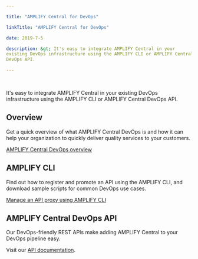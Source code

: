 ```yaml
---

title: "AMPLIFY Central for DevOps"

linkTitle: "AMPLIFY Central for DevOps"

date: 2019-7-5

description: &gt; It's easy to integrate AMPLIFY Central in your
existing DevOps infrastructure using the AMPLIFY CLI or AMPLIFY Central
DevOps API.

---
```


﻿

It's easy to integrate AMPLIFY Central in your existing DevOps
infrastructure using the AMPLIFY CLI or AMPLIFY Central DevOps API.

Overview
--------

Get a quick overview of what AMPLIFY Central DevOps is and how it can
help your organization to quickly deliver quality services to your
customers.

[AMPLIFY Central DevOps overview](devops/devops_overview.htm)

AMPLIFY CLI
-----------

Find out how to register and promote an API using the AMPLIFY CLI, and
download sample scripts for common DevOps use cases.

[Manage an API proxy using AMPLIFY CLI](devops/cli_proxy_flow.htm)

AMPLIFY Central DevOps API
--------------------------

Our DevOps-friendly REST APIs make adding AMPLIFY Central to your DevOps
pipeline easy.

Visit our [API documentation](https://d-api.docs.stoplight.io/).
